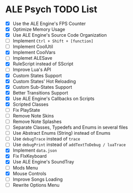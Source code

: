 # ALE Psych TODO List
- [x] Use the ALE Engine's FPS Counter
- [x] Optimize Memory Usage
- [x] Use ALE Engine's Source Code Organization
- [ ] Implement `Ctrl + Shift + [function]`
- [ ] Implement CoolUtil
- [x] Implement CoolVars
- [ ] Implemet ALESave
- [x] RuleScript instead of SScript
- [ ] Improve Lua's API
- [x] Custom States Support
- [x] Custom States' Hot Reloading
- [x] Custom Sub-States Support
- [x] Better Transitions Support
- [x] Use ALE Engine's Callbacks on Scripts
- [x] Scripted Classes
- [ ] Fix PlayState
- [ ] Remove Note Skins
- [ ] Remove Note Splashes
- [ ] Separate Classes, Typedefs and Enums in several files
- [ ] Use Abstract Enums (String) instead of Enums
- [ ] Use `debugTrace` instead of `trace`
- [ ] Use `debugPrint` instead of `addTextToDebug / luaTrace`
- [x] Implement `data.json`
- [x] Fix FlxKeyboard
- [x] Use ALE Engine's SoundTray
- [ ] Mods Menu
- [x] Mouse Controls
- [ ] Improve Songs Loading
- [ ] Rewrite Options Menu